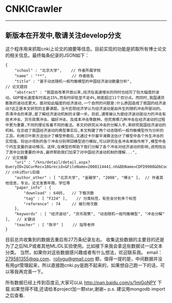 # CNKICrawler

---

## 新版本在开发中,敬请关注develop分支

这个程序用来抓取cnki上论文的摘要等信息。目前实现的功能是抓取所有博士论文的相关信息。最终每条纪录的JSON如下：
```
{
    "school" : "北京大学",    // 作者所属学校
    "name" : "**",           // 作者姓名
    "title" : "基于动态随机一般均衡模型的中国经济波动数量分析",                        // 论文题目
    "abstract" : "我国自改革开放以来,经济在高速增长的同时也经历了较大幅度的波动。GDP增长速度有时高达15%,而有时却低至不足4%,相差超过11个百分点。而同时,我国通货膨胀的波动还更大。面对如此幅度的经济波动,一个自然的问题是:什么原因造成了我国的经济波动?这正是本文研究的主要课题。当今宏观经济学认为经济波动是由外生的随机冲击所驱动的。弄清冲击的来源,是了解经济波动机制的关键一步。目前,通常被认为是经济波动驱动力的冲击有技术冲击、货币政策冲击、偏好冲击、及成本冲击等数种。但究竟哪几种冲击在经济波动的过程中更为重要,不同的理论有着不同的看法。本文的研究从冲击的分解入手,来研究我国经济波动的机制。在总结了我国经济波动的典型事实后,本文构建了两个动态随机一般均衡模型作为分析的工具。利用贝叶斯方法估计了模型参数后,又通过卡尔曼平滑算法估计了模型中各个外生冲击的实现值。将估计得到的各个冲击分别带回模型进行模拟,可以研究在各冲击单独作用下,模型中各个内生变量的波动情况。这样,在模型的帮助下我们分解了各个冲击对经济波动的影响,进而找出了其中比较重要的冲击,最终帮助我们加深了对中国经济波动机制的理解...",                   // 论文摘要
    "uri" : "/kns/detail/detail.aspx?QueryID=2&CurRec=10&recid=&FileName=2008114441.nh&DbName=CDFD9908&DbCode=CDFD&pr=",     // cnki的uri后缀
    "author_other" : [ "北京大学", "金融学", "2008", "博士" ],  // 作者其他信息，专业，论文发表年限，学位等
    "paper_info" : { 
        "download" : 6405,   // 下载次数
        "tag" : [ "F224" ],    // 分类标签，有些会分到多个标签
        "reference" : 74     // 被引用次数
    }, 
    "keywords" : [ "经济波动", "货币政策", "动态随机一般均衡模型", "冲击分解" ],   // 关键词
    "teacher" : [ "陈平" ]    // 指导老师
}
```
目前总共收集到的数据去重后有27万条纪录左右。
收集这些数据的主要目的还是为了之后NLP或者其他ML/DL实验使用。比如接下来我会拿这些数据试一试文本分类。
当然，如果你对这些数据感兴趣或者有什么想法，欢迎联系我。
email：279581355@qq.com、roliygu@gmail.com
额，值得一提的是，中间数据并没有用git管理起来，所以直接跑cnki.py是跑不起来的，如果想自己跑一下的话，可以等我再完善一下。

所有数据已经上传到百度云,大家可以从 http://pan.baidu.com/s/1miGoNPY 下载.如果觉得不错,还请给本project加一颗star,谢谢~
p.s. 建议用mongodb import之后查看.